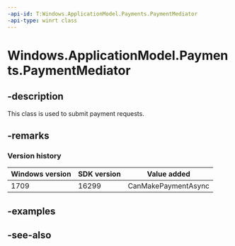 ```yaml
---
-api-id: T:Windows.ApplicationModel.Payments.PaymentMediator
-api-type: winrt class
---
```


<!-- Class syntax.
public class PaymentMediator : Windows.ApplicationModel.Payments.IPaymentMediator
-->

# Windows.ApplicationModel.Payments.PaymentMediator

## -description
This class is used to submit payment requests.

## -remarks

### Version history

| Windows version | SDK version | Value added |
| -- | -- | -- |
| 1709 | 16299 | CanMakePaymentAsync |

## -examples

## -see-also
